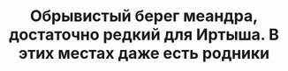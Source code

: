---
title: 'Обрывистый берег меандра, достаточно редкий для Иртыша. В этих местах даже есть родники'
location: 'Река Иртыш у деревни Надцы. Тобольский район, Тюменская область, Россия'
categories: [as-the-first-settlers]
tags: [all, 2015]
---